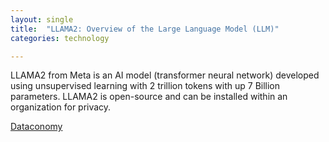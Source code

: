 ```yaml
---
layout: single
title:  "LLAMA2: Overview of the Large Language Model (LLM)"
categories: technology

---
```

LLAMA2 from Meta is an AI model (transformer neural network) developed using unsupervised learning  with 2 trillion tokens with up 7 Billion parameters.  LLAMA2 is open-source and can be installed within an organization for privacy. 

[Dataconomy](https://dataconomy.com/2023/07/19/meta-ai-what-is-llama-2-and-how-to-use/)
